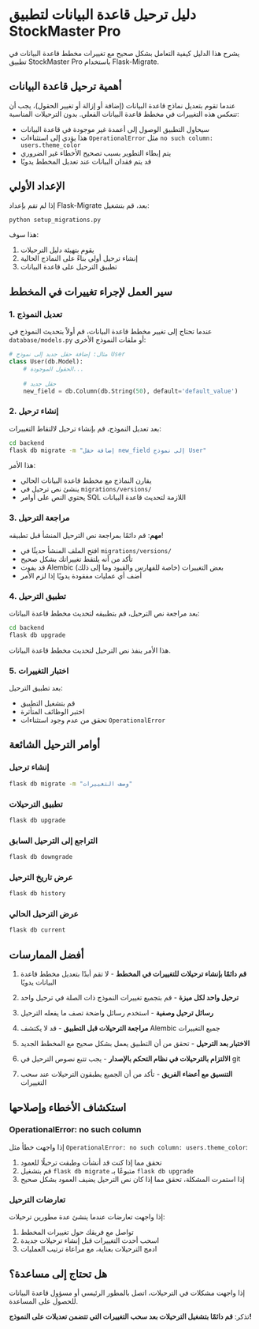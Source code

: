 # دليل ترحيل قاعدة البيانات لتطبيق StockMaster Pro

يشرح هذا الدليل كيفية التعامل بشكل صحيح مع تغييرات مخطط قاعدة البيانات في تطبيق StockMaster Pro باستخدام Flask-Migrate.

## أهمية ترحيل قاعدة البيانات

عندما تقوم بتعديل نماذج قاعدة البيانات (إضافة أو إزالة أو تغيير الحقول)، يجب أن تنعكس هذه التغييرات في مخطط قاعدة البيانات الفعلي. بدون الترحيلات المناسبة:

- سيحاول التطبيق الوصول إلى أعمدة غير موجودة في قاعدة البيانات
- هذا يؤدي إلى استثناءات `OperationalError` مثل `no such column: users.theme_color`
- يتم إبطاء التطوير بسبب تصحيح الأخطاء غير الضروري
- قد يتم فقدان البيانات عند تعديل المخطط يدويًا

## الإعداد الأولي

إذا لم تقم بإعداد Flask-Migrate بعد، قم بتشغيل:

```bash
python setup_migrations.py
```

هذا سوف:
1. يقوم بتهيئة دليل الترحيلات
2. إنشاء ترحيل أولي بناءً على النماذج الحالية
3. تطبيق الترحيل على قاعدة البيانات

## سير العمل لإجراء تغييرات في المخطط

### 1. تعديل النموذج

عندما تحتاج إلى تغيير مخطط قاعدة البيانات، قم أولاً بتحديث النموذج في `database/models.py` أو ملفات النموذج الأخرى:

```python
# مثال: إضافة حقل جديد إلى نموذج User
class User(db.Model):
    # الحقول الموجودة...
    
    # حقل جديد
    new_field = db.Column(db.String(50), default='default_value')
```

### 2. إنشاء ترحيل

بعد تعديل النموذج، قم بإنشاء ترحيل لالتقاط التغييرات:

```bash
cd backend
flask db migrate -m "إضافة حقل new_field إلى نموذج User"
```

هذا الأمر:
- يقارن النماذج مع مخطط قاعدة البيانات الحالي
- ينشئ نص ترحيل في `migrations/versions/`
- يحتوي النص على أوامر SQL اللازمة لتحديث قاعدة البيانات

### 3. مراجعة الترحيل

**مهم**: قم دائمًا بمراجعة نص الترحيل المنشأ قبل تطبيقه!

- افتح الملف المنشأ حديثًا في `migrations/versions/`
- تأكد من أنه يلتقط تغييراتك بشكل صحيح
- قد يفوت Alembic بعض التغييرات (خاصة للفهارس والقيود وما إلى ذلك)
- أضف أي عمليات مفقودة يدويًا إذا لزم الأمر

### 4. تطبيق الترحيل

بعد مراجعة نص الترحيل، قم بتطبيقه لتحديث مخطط قاعدة البيانات:

```bash
cd backend
flask db upgrade
```

هذا الأمر ينفذ نص الترحيل لتحديث مخطط قاعدة البيانات.

### 5. اختبار التغييرات

بعد تطبيق الترحيل:
- قم بتشغيل التطبيق
- اختبر الوظائف المتأثرة
- تحقق من عدم وجود استثناءات `OperationalError`

## أوامر الترحيل الشائعة

### إنشاء ترحيل

```bash
flask db migrate -m "وصف التغييرات"
```

### تطبيق الترحيلات

```bash
flask db upgrade
```

### التراجع إلى الترحيل السابق

```bash
flask db downgrade
```

### عرض تاريخ الترحيل

```bash
flask db history
```

### عرض الترحيل الحالي

```bash
flask db current
```

## أفضل الممارسات

1. **قم دائمًا بإنشاء ترحيلات للتغييرات في المخطط** - لا تقم أبدًا بتعديل مخطط قاعدة البيانات يدويًا

2. **ترحيل واحد لكل ميزة** - قم بتجميع تغييرات النموذج ذات الصلة في ترحيل واحد

3. **رسائل ترحيل وصفية** - استخدم رسائل واضحة تصف ما يفعله الترحيل

4. **مراجعة الترحيلات قبل التطبيق** - قد لا يكتشف Alembic جميع التغييرات

5. **الاختبار بعد الترحيل** - تحقق من أن التطبيق يعمل بشكل صحيح مع المخطط الجديد

6. **الالتزام بالترحيلات في نظام التحكم بالإصدار** - يجب تتبع نصوص الترحيل في git

7. **التنسيق مع أعضاء الفريق** - تأكد من أن الجميع يطبقون الترحيلات عند سحب التغييرات

## استكشاف الأخطاء وإصلاحها

### OperationalError: no such column

إذا واجهت خطأ مثل `OperationalError: no such column: users.theme_color`:

1. تحقق مما إذا كنت قد أنشأت وطبقت ترحيلًا للعمود
2. قم بتشغيل `flask db migrate` متبوعًا بـ `flask db upgrade`
3. إذا استمرت المشكلة، تحقق مما إذا كان نص الترحيل يضيف العمود بشكل صحيح

### تعارضات الترحيل

إذا واجهت تعارضات عندما ينشئ عدة مطورين ترحيلات:

1. تواصل مع فريقك حول تغييرات المخطط
2. اسحب أحدث التغييرات قبل إنشاء ترحيلات جديدة
3. ادمج الترحيلات بعناية، مع مراعاة ترتيب العمليات

## هل تحتاج إلى مساعدة؟

إذا واجهت مشكلات في الترحيلات، اتصل بالمطور الرئيسي أو مسؤول قاعدة البيانات للحصول على المساعدة.

تذكر: **قم دائمًا بتشغيل الترحيلات بعد سحب التغييرات التي تتضمن تعديلات على النموذج!**
